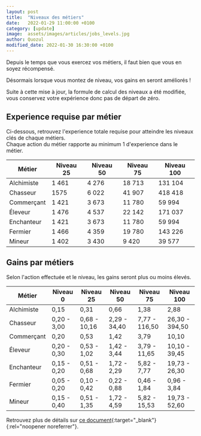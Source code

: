 ```yaml
---
layout: post
title:  "Niveaux des métiers"
date:   2022-01-29 11:00:00 +0100
category: [update]
image:  assets/images/articles/jobs_levels.jpg
author: Quozul
modified_date: 2022-01-30 16:30:00 +0100
---
```

Depuis le temps que vous exercez vos métiers, il faut bien que vous en soyez récompensé.

Désormais lorsque vous montez de niveau, vos gains en seront améliorés !

Suite à cette mise à jour, la formule de calcul des niveaux a été modifiée, vous conservez votre expérience donc pas de départ de zéro.

## Experience requise par métier

Ci-dessous, retrouvez l'experience totale requise pour atteindre les niveaux clés de chaque métiers.  
Chaque action du métier rapporte au minimum 1 d'experience dans le métier.

| Métier     | Niveau 25 | Niveau 50 | Niveau 75 | Niveau 100 |
|------------|-----------|-----------|-----------|------------|
| Alchimiste | 1 461     | 4 276     | 18 713    | 131 104    |
| Chasseur   | 1575      | 6 022     | 41 907    | 418 418    |
| Commerçant | 1 421     | 3 673     | 11 780    | 59 994     |
| Éleveur    | 1 476     | 4 537     | 22 142    | 171 037    |
| Enchanteur | 1 421     | 3 673     | 11 780    | 59 994     |
| Fermier    | 1 466     | 4 359     | 19 780    | 143 226    |
| Mineur     | 1 402     | 3 430     | 9 420     | 39 577     |

## Gains par métiers

Selon l'action effectuée et le niveau, les gains seront plus ou moins élevés.

| Métier     | Niveau 0    | Niveau 25    | Niveau 50    | Niveau 75     | Niveau 100     |
|------------|-------------|--------------|--------------|---------------|----------------|
| Alchimiste | 0,15        | 0,31         | 0,66         | 1,38          | 2,88           |
| Chasseur   | 0,20 - 3,00 | 0,68 - 10,16 | 2,29 - 34,40 | 7,77 - 116,50 | 26,30 - 394,50 |
| Commerçant | 0,20        | 0,53         | 1,42         | 3,79          | 10,10          |
| Éleveur    | 0,20 - 0,30 | 0,53 - 1,02  | 1,42 - 3,44  | 3,79 - 11,65  | 10,10 - 39,45  |
| Enchanteur | 0,15 - 0,20 | 0,51 - 0,68  | 1,72 - 2,29  | 5,82 - 7,77   | 19,73 - 26,30  |
| Fermier    | 0,05 - 0,20 | 0,10 - 0,42  | 0,22 - 0,88  | 0,46 - 1,84   | 0,96 - 3,84    |
| Mineur     | 0,15 - 0,40 | 0,51 - 1,35  | 1,72 - 4,59  | 5,82 - 15,53  | 19,73 - 52,60  |

Retrouvez plus de détails sur [ce document](https://docs.google.com/spreadsheets/d/1cxtlneCx9o_f9CUpJomrYqdxOv2l9KqOQzRkTPMYFmU/edit?usp=sharing){:target="_blank"}{:rel="noopener noreferrer"}.